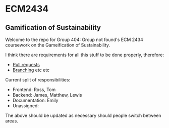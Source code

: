# ECM2434
## Gamification of Sustainability

Welcome to the repo for Group 404: Group not found's ECM 2434 coursework on the Gameification of Sustainability.

I think there are requirements for all this stuff to be done properly, therefore:
- [Pull requests](https://docs.github.com/en/pull-requests/collaborating-with-pull-requests/proposing-changes-to-your-work-with-pull-requests/about-pull-requests)
- [Branching](https://docs.github.com/en/pull-requests/collaborating-with-pull-requests/proposing-changes-to-your-work-with-pull-requests/about-branches) etc etc

Current split of responsibilities:
- Frontend: Ross, Tom
- Backend: James, Matthew, Lewis
- Documentation: Emily
- Unassigned:

The above should be updated as necessary should people switch between areas.

